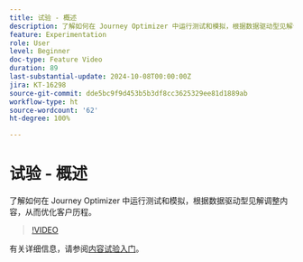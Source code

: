 ```yaml
---
title: 试验 - 概述
description: 了解如何在 Journey Optimizer 中运行测试和模拟，根据数据驱动型见解调整内容，从而优化客户历程。
feature: Experimentation
role: User
level: Beginner
doc-type: Feature Video
duration: 89
last-substantial-update: 2024-10-08T00:00:00Z
jira: KT-16298
source-git-commit: dde5bc9f9d453b5b3df8cc3625329ee81d1889ab
workflow-type: ht
source-wordcount: '62'
ht-degree: 100%

---
```



# 试验 - 概述

了解如何在 Journey Optimizer 中运行测试和模拟，根据数据驱动型见解调整内容，从而优化客户历程。

>[!VIDEO](https://video.tv.adobe.com/v/3434963/?learn=on)

有关详细信息，请参阅[内容试验入门](https://experienceleague.adobe.com/zh-hant/docs/journey-optimizer/using/content-management/content-experiment/get-started-experiment)。
